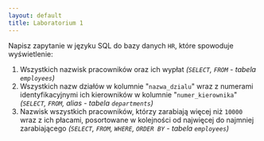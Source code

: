 ```yaml
---
layout: default
title: Laboratorium 1
---
```


Napisz zapytanie w języku SQL do bazy danych `HR`, które spowoduje wyświetlenie:

1. Wszystkich nazwisk pracowników oraz ich wypłat *(`SELECT`, `FROM` - tabela `employees`)*
2. Wszystkich nazw działów w kolumnie "`nazwa_dzialu`" wraz z numerami identyfikacyjnymi ich kierowników w kolumnie "`numer_kierownika`" *(`SELECT`, `FROM`, alias - tabela `departments`)*
3. Nazwisk wszystkich pracowników, którzy zarabiają więcej niż `10000` wraz z ich płacami, posortowane w kolejności od najwięcej do najmniej zarabiającego *(`SELECT`, `FROM`, `WHERE`, `ORDER BY` - tabela `employees`)*
